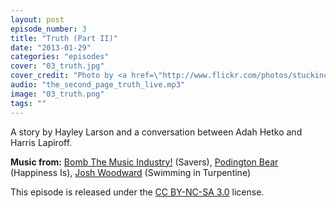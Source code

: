 ```yaml
---
layout: post
episode_number: 3
title: "Truth (Part II)"
date: "2013-01-29"
categories: "episodes"
cover: "03_truth.jpg"
cover_credit: "Photo by <a href=\"http://www.flickr.com/photos/stuckincustoms/5069047950/\">Stuck in Customs</a>"
audio: "the_second_page_truth_live.mp3"
image: "03_truth.png"
tags: ""
---
```


A story by Hayley Larson and a conversation between Adah Hetko and Harris Lapiroff.

**Music from:** <a href="http://www.quoteunquoterecords.com/btmi.php">Bomb The Music Industry!</a> (Savers), <a href="http://podingtonbear.com/">Podington Bear</a> (Happiness Is), <a href="http://www.joshwoodward.com/">Josh Woodward</a> (Swimming in Turpentine)

This episode is released under the <a rel="license" href="http://creativecommons.org/licenses/by-nc-sa/3.0/">CC BY-NC-SA 3.0</a> license.